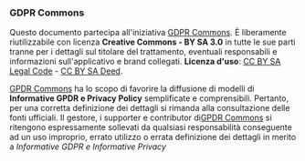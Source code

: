 ### GDPR Commons

Questo documento partecipa all'iniziativa [GDPR Commons](https://www.gdprcommons.it). È liberamente riutilizzabile con licenza **Creative Commons - BY SA 3.0** in tutte le sue parti tranne per i dettagli sul titolare del trattamento, eventuali responsabili e informazioni sull'applicativo e brand collegati. **Licenza d'uso**: [CC BY SA Legal Code](https://creativecommons.org/licenses/by-sa/3.0/legalcode.it) - [CC BY SA Deed](https://creativecommons.org/licenses/by-sa/3.0/deed.it).

[GPDR Commons](https://www.gdprcommons.it) ha lo scopo di favorire la diffusione di modelli di **Informative GPDR e Privacy Policy** semplificate e comprensibili. Pertanto, per una corretta definizione dei dettagli si rimanda alla consultazione delle fonti ufficiali. Il gestore, i supporter e contributor di[GPDR Commons](https://www.gdprcommons.it) si ritengono espressamente sollevati da qualsiasi responsabilità conseguente ad un uso improprio, errato utilizzo o errata definizione dei dettagli in merito a *Informative GDPR e Informative Privacy*